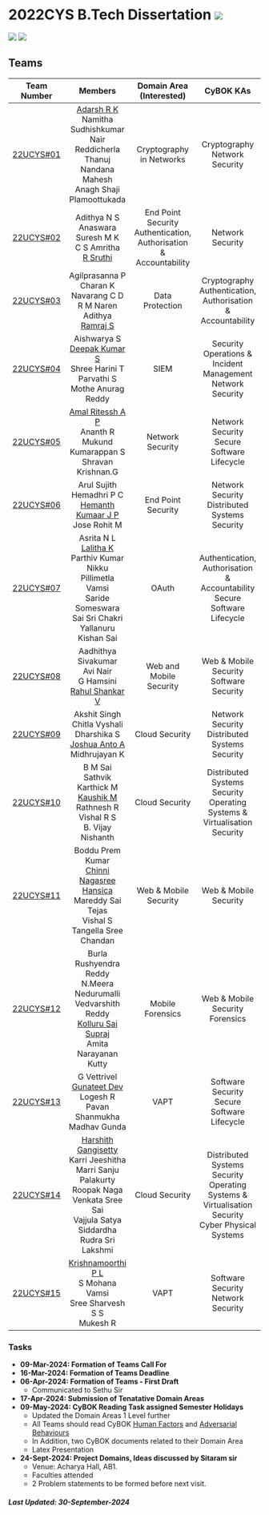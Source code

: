 # 2022CYS B.Tech Dissertation ![](https://img.shields.io/badge/-_Started-darkgreen)
![](https://img.shields.io/badge/Batch-22UCYS-green) ![](https://img.shields.io/badge/Domain-Security-blue) 

## Teams

|  Team Number |           Members        | Domain Area (Interested) | CyBOK KAs |  Presentation Dates | 
|:------------:|:------------------------:|:-----------:|:---------:|:-------------------:|
|   [22UCYS#01](https://github.com/re-bin-d-22ucys/22UCYS-01)  |  [Adarsh R K]() <br/> Namitha Sudhishkumar Nair <br/> Reddicherla Thanuj <br/> Nandana Mahesh <br/> Anagh Shaji Plamoottukada | Cryptography in Networks |  Cryptography <br/> Network Security  | Sem 5 - Day 1 |
|   [22UCYS#02](https://github.com/re-bin-d-22ucys/22UCYS-02) |  Adithya N S <br/> Anaswara Suresh M K <br/> C S Amritha <br/> [R Sruthi]() |  End Point Security <br/> Authentication, Authorisation & Accountability |   Network Security  <br/>   | Sem 5 - Day 1 |
|   [22UCYS#03](https://github.com/re-bin-d-22ucys/22UCYS-03)  |  Agilprasanna P <br/> Charan K <br/> Navarang C D <br/> R M Naren Adithya <br/> [Ramraj S]() | Data Protection |  Cryptography <br/> Authentication, Authorisation & Accountability  | Sem 5 - Day 1 |
|   [22UCYS#04](https://github.com/re-bin-d-22ucys/22UCYS-04)  |  Aishwarya S <br/> [Deepak Kumar S]() <br/> Shree Harini T <br/> Parvathi S <br/> Mothe Anurag Reddy | SIEM |  Security Operations & Incident Management <br/> Network Security | Sem 5 - Day 2 |
|   [22UCYS#05](https://github.com/re-bin-d-22ucys/22UCYS-05)  |  [Amal Ritessh A P]() <br/> Ananth R <br/> Mukund Kumarappan S <br/> Shravan Krishnan.G | Network Security |   Network Security <br/> Secure Software Lifecycle  | Sem 5 - Day 2 |
|   [22UCYS#06](https://github.com/re-bin-d-22ucys/22UCYS-06)  |  Arul Sujith <br/> Hemadhri P C <br/>  [Hemanth Kumaar J P]() <br/> Jose Rohit M  | End Point Security | Network Security <br/> Distributed Systems Security  | Sem 5 - Day 2 |
|   [22UCYS#07](https://github.com/re-bin-d-22ucys/22UCYS-07)  |  Asrita N L <br/> [Lalitha K]() <br/> Parthiv Kumar Nikku <br/> Pillimetla Vamsi <br> Saride Someswara Sai Sri Chakri <br/> Yallanuru Kishan Sai | OAuth |  Authentication, Authorisation & Accountability  <br/> Secure Software Lifecycle | Sem 5 - Day 3 |
|   [22UCYS#08](https://github.com/re-bin-d-22ucys/22UCYS-08)  |  Aadhithya Sivakumar <br/> Avi Nair <br/> G Hamsini <br/> [Rahul Shankar V]() | Web and Mobile Security |  Web & Mobile Security <br/> Software Security  | Sem 5 - Day 3 |
|   [22UCYS#09](https://github.com/re-bin-d-22ucys/22UCYS-09)  |  Akshit Singh <br/> Chitla Vyshali <br/> Dharshika S <br/> [Joshua Anto A]() <br/> Midhrujayan K | Cloud Security |   Network Security <br/> Distributed Systems Security   | Sem 5 - Day 3 |
|   [22UCYS#10](https://github.com/re-bin-d-22ucys/22UCYS-10)  |  B M Sai Sathvik <br/> Karthick M <br/> [Kaushik M]() <br/> Rathnesh R <br/> Vishal R S <br/> B. Vijay Nishanth | Cloud Security | Distributed Systems Security <br/> Operating Systems & Virtualisation Security  | Sem 5 - Day 4 |
|   [22UCYS#11](https://github.com/re-bin-d-22ucys/22UCYS-11)  |  Boddu Prem Kumar <br/> [Chinni Nagasree Hansica]() <br/> Mareddy Sai Tejas <br/> Vishal S <br/> Tangella Sree Chandan | Web & Mobile Security |  Web & Mobile Security   <br/>  | Sem 5 - Day 4 |
|   [22UCYS#12](https://github.com/re-bin-d-22ucys/22UCYS-12)  |  Burla Rushyendra Reddy <br/> N.Meera <br/> Nedurumalli Vedvarshith Reddy <br/> [Kolluru Sai Supraj]() <br/> Amita Narayanan Kutty | Mobile Forensics | Web & Mobile Security <br/> Forensics    | Sem 5 - Day 4 |
|   [22UCYS#13](https://github.com/re-bin-d-22ucys/22UCYS-13)  |  G Vettrivel <br/> [Gunateet Dev]() <br/> Logesh R <br/>  Pavan Shanmukha Madhav Gunda  | VAPT |  Software Security <br/> Secure Software Lifecycle   | Sem 5 - Day 5 | 
|   [22UCYS#14](https://github.com/re-bin-d-22ucys/22UCYS-14)  |  [Harshith Gangisetty]() <br/> Karri Jeeshitha <br/> Marri Sanju <br/> Palakurty Roopak Naga Venkata Sree Sai <br/> Vajjula Satya Siddardha <br/>  Rudra Sri Lakshmi | Cloud Security | Distributed Systems Security <br/> Operating Systems & Virtualisation Security <br/> Cyber Physical Systems   | Sem 5 - Day 5 |
|   [22UCYS#15](https://github.com/re-bin-d-22ucys/22UCYS-15)  |  [Krishnamoorthi P L]() <br/> S Mohana Vamsi <br/> Sree Sharvesh S S <br/> Mukesh R | VAPT | Software Security <br/> Network Security  | Sem 5 - Day 5 |

### Tasks
- **09-Mar-2024: Formation of Teams Call For**
- **16-Mar-2024: Formation of Teams Deadline**
- **06-Apr-2024: Formation of Teams - First Draft**
  - Communicated to Sethu Sir
- **17-Apr-2024: Submission of Tenatative Domain Areas**  
- **09-May-2024: CyBOK Reading Task assigned Semester Holidays**
  - Updated the Domain Areas 1 Level further 
  - All Teams should read CyBOK [Human Factors](https://www.cybok.org/media/downloads/Human_Factors_v1.0.1.pdf) and [Adversarial Behaviours](https://www.cybok.org/media/downloads/Adversarial_Behaviours_v1.0.1.pdf)
  - In Addition, two CyBOK documents related to their Domain Area
  - Latex Presentation
- **24-Sept-2024: Project Domains, Ideas discussed by Sitaram sir**
  - Venue: Acharya Hall, AB1.
  - Faculties attended
  - 2 Problem statements to be formed before next visit.    
 
##### Last Updated: 30-September-2024
